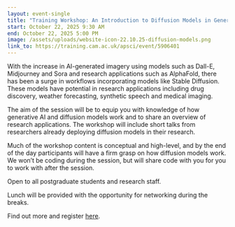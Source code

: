 ```yaml
---
layout: event-single
title: "Training Workshop: An Introduction to Diffusion Models in Generative AI"
start: October 22, 2025 9:30 AM
end: October 22, 2025 5:00 PM
image: /assets/uploads/website-icon-22.10.25-diffusion-models.png
link_to: https://training.cam.ac.uk/apsci/event/5906401
---
```

With the increase in AI-generated imagery using models such as Dall-E, Midjourney and Sora and research applications such as AlphaFold, there has been a surge in workflows incorporating models like Stable Diffusion. These models have potential in research applications including drug discovery, weather forecasting, synthetic speech and medical imaging.

The aim of the session will be to equip you with knowledge of how generative AI and diffusion models work and to share an overview of research applications. The workshop will include short talks from researchers already deploying diffusion models in their research.

Much of the workshop content is conceptual and high-level, and by the end of the day participants will have a firm grasp on how diffusion models work. We won’t be coding during the session, but will share code with you for you to work with after the session.

Open to all postgraduate students and research staff.

Lunch will be provided with the opportunity for networking during the breaks.

F﻿ind out more and register [here](https://training.cam.ac.uk/apsci/event/5906401).